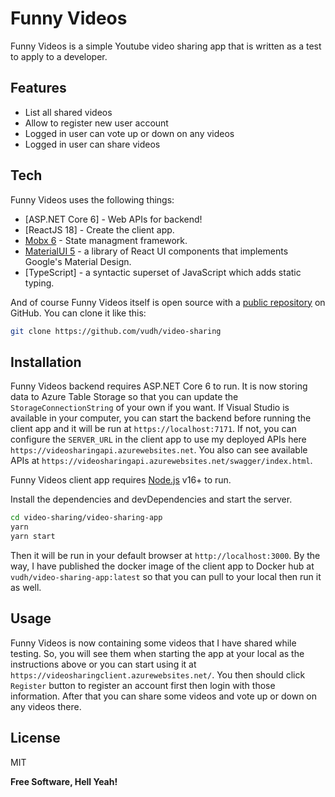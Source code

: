 # Funny Videos

Funny Videos is a simple Youtube video sharing app that is written as a test to apply to a developer.

## Features

- List all shared videos
- Allow to register new user account
- Logged in user can vote up or down on any videos
- Logged in user can share videos

## Tech

Funny Videos uses the following things:

- [ASP.NET Core 6] - Web APIs for backend!
- [ReactJS 18] - Create the client app.
- [Mobx 6](https://mobx.js.org/) - State managment framework.
- [MaterialUI 5](https://mui.com/material-ui/getting-started/) - a library of React UI components that implements Google's Material Design.
- [TypeScript] - a syntactic superset of JavaScript which adds static typing.

And of course Funny Videos itself is open source with a [public repository](https://github.com/vudh/video-sharing)
 on GitHub. You can clone it like this:
 ```sh
git clone https://github.com/vudh/video-sharing
```

## Installation

Funny Videos backend requires ASP.NET Core 6 to run. It is now storing data to Azure Table Storage so that you can update the `StorageConnectionString` of your own if you want.
If Visual Studio is available in your computer, you can start the backend before running the client app and it will be run at `https://localhost:7171`. If not, you can configure the `SERVER_URL` in the client app to use my deployed APIs here `https://videosharingapi.azurewebsites.net`.
You also can see available APIs at `https://videosharingapi.azurewebsites.net/swagger/index.html`.

Funny Videos client app requires [Node.js](https://nodejs.org/) v16+ to run.

Install the dependencies and devDependencies and start the server.

```sh
cd video-sharing/video-sharing-app
yarn
yarn start
```

Then it will be run in your default browser at `http://localhost:3000`.
By the way, I have published the docker image of the client app to Docker hub at `vudh/video-sharing-app:latest` so that you can pull to your local then run it as well.

## Usage

Funny Videos is now containing some videos that I have shared while testing. So, you will see them when starting the app at your local as the instructions above or you can start using it at `https://videosharingclient.azurewebsites.net/`.
You then should click `Register` button to register an account first then login with those information.
After that you can share some videos and vote up or down on any videos there.

## License

MIT

**Free Software, Hell Yeah!**
